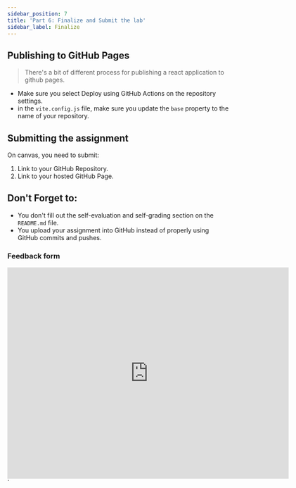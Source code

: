```yaml
---
sidebar_position: 7
title: 'Part 6: Finalize and Submit the lab'
sidebar_label: Finalize
---
```


## Publishing to GitHub Pages
> There's a bit of different process for publishing a react application to github pages.

- Make sure you select Deploy using GitHub Actions on the repository settings.
- in the `vite.config.js` file, make sure you update the `base` property to the name of your repository.

## Submitting the assignment
On canvas, you need to submit:
1. Link to your GitHub Repository.
2. Link to your hosted GitHub Page.

## Don't Forget to:
* You don't fill out the self-evaluation and self-grading section on the `README.md` file.
* You upload your assignment into GitHub instead of properly using GitHub commits and pushes.

### Feedback form
<iframe width="640" height= "480" src= "https://forms.office.com/Pages/ResponsePage.aspx?id=bC4i9cZf60iPA3PbGCA7Y33H7NKgRR5CkMtRYawNvXtUNjkyNjJDVktDT1QwTTRYVUpKVTZSVktVNS4u&embed=true" frameborder= "0" marginwidth= "0" marginheight= "0" style= {{border: `none`, maxWidth:`100%`, maxHeight:`100vh`}} allowfullscreen webkitallowfullscreen mozallowfullscreen msallowfullscreen> </iframe>`
